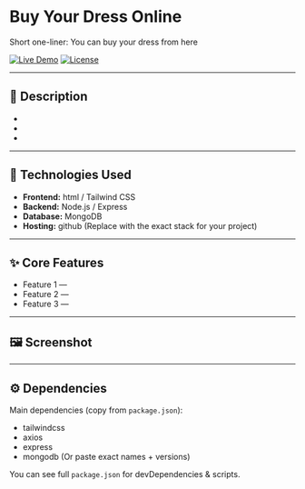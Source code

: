# Buy Your Dress Online
Short one-liner: You can buy your dress from here

[![Live Demo](https://img.shields.io/badge/Live-Demo-brightgreen?style=for-the-badge)](https://captain-kanak.github.io/e-commerce-website-1/)
[![License](https://img.shields.io/badge/license-MIT-blue?style=for-the-badge)](./LICENSE)

---

## 🔖 Description
- 
- 
- 

---

## 🧩 Technologies Used
- **Frontend:** html / Tailwind CSS  
- **Backend:** Node.js / Express  
- **Database:** MongoDB  
- **Hosting:** github
(Replace with the exact stack for your project)

---

## ✨ Core Features
- Feature 1 — 
- Feature 2 — 
- Feature 3 — 

---

## 🖼 Screenshot


---

## ⚙️ Dependencies
Main dependencies (copy from `package.json`):
- tailwindcss
- axios
- express
- mongodb
(Or paste exact names + versions)

You can see full `package.json` for devDependencies & scripts.
